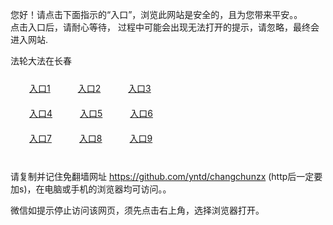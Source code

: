 您好！请点击下面指示的“入口”，浏览此网站是安全的，且为您带来平安。。 <br/>
点击入口后，请耐心等待， 过程中可能会出现无法打开的提示，请忽略，最终会进入网站. </br>

法轮大法在长春<br/>
<div style="padding:10px"><a style="margin:20px" target="_blank" href="https://d100v9239s7c0r.cloudfront.net/2Qpsp?cwvobuj" id="ccLink1" rel="nofollow">入口1</a> <a target="_blank" style="margin:20px" href="https://dq7mw788xj6i6.cloudfront.net/2Qpsp?bsfiomst" id="ccLink2" rel="nofollow">入口2</a> <a style="margin:20px" target="_blank" href="https://d1nynnmq0nwjvf.cloudfront.net/2Qpsp?crfwad" id="ccLink3" rel="nofollow">入口3</a></div>

<div style="padding:10px" ><a style="margin:20px" target="_blank" href="https://d100v9239s7c0r.cloudfront.net/2Qpsp?cwvobuj" id="ccLink4" rel="nofollow">入口4</a> <a style="margin:20px" href="https://dq7mw788xj6i6.cloudfront.net/2Qpsp?bsfiomst" target="_blank" id="ccLink5" rel="nofollow">入口5</a> <a style="margin:20px" href="https://d1nynnmq0nwjvf.cloudfront.net/2Qpsp?crfwad" target="_blank" id="ccLink6" rel="nofollow">入口6</a></div>

<div style="padding:10px"><a style="margin:20px" target="_blank" href="https://d100v9239s7c0r.cloudfront.net/2Qpsp?cwvobuj" id="ccLink7" rel="nofollow">入口7</a> <a style="margin:20px" href="https://dq7mw788xj6i6.cloudfront.net/2Qpsp?bsfiomst" target="_blank" id="ccLink8" rel="nofollow">入口8</a> <a style="margin:20px" target="_blank" href="https://d1nynnmq0nwjvf.cloudfront.net/2Qpsp?crfwad" id="ccLink9" rel="nofollow">入口9</a></div>

<br/>



请复制并记住免翻墙网址 https://github.com/yntd/changchunzx (http后一定要加s)，在电脑或手机的浏览器均可访问。。<br/>

微信如提示停止访问该网页，须先点击右上角，选择浏览器打开。
